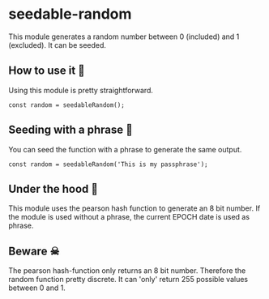 # seedable-random

This module generates a random number between 0 (included) and 1 (excluded). It can be seeded.

## How to use it 🚀

Using this module is pretty straightforward.

```
const random = seedableRandom();
```

## Seeding with a phrase 🌱

You can seed the function with a phrase to generate the same output.

```
const random = seedableRandom('This is my passphrase');
```

## Under the hood 🙈

This module uses the pearson hash function to generate an 8 bit number. If the module is used without a phrase, the current EPOCH date is used as phrase.

## Beware ☠

The pearson hash-function only returns an 8 bit number. Therefore the random function pretty discrete. It can 'only' return 255 possible values between 0 and 1.
